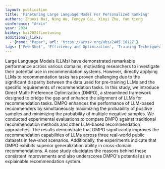 ```yaml
---
layout: publication
title: 'Finetuning Large Language Model For Personalized Ranking'
authors: Zhuoxi Bai, Ning Wu, Fengyu Cai, Xinyi Zhu, Yun Xiong
conference: "Arxiv"
year: 2024
bibkey: bai2024finetuning
additional_links:
  - {name: "Paper", url: 'https://arxiv.org/abs/2405.16127'}
tags: ['Few-Shot', 'Efficiency and Optimization', 'Training Techniques', 'Tools', 'Reinforcement Learning', 'Pre-Training']
---
```

Large Language Models (LLMs) have demonstrated remarkable performance across
various domains, motivating researchers to investigate their potential use in
recommendation systems. However, directly applying LLMs to recommendation tasks
has proven challenging due to the significant disparity between the data used
for pre-training LLMs and the specific requirements of recommendation tasks. In
this study, we introduce Direct Multi-Preference Optimization (DMPO), a
streamlined framework designed to bridge the gap and enhance the alignment of
LLMs for recommendation tasks. DMPO enhances the performance of LLM-based
recommenders by simultaneously maximizing the probability of positive samples
and minimizing the probability of multiple negative samples. We conducted
experimental evaluations to compare DMPO against traditional recommendation
methods and other LLM-based recommendation approaches. The results demonstrate
that DMPO significantly improves the recommendation capabilities of LLMs across
three real-world public datasets in few-shot scenarios. Additionally, the
experiments indicate that DMPO exhibits superior generalization ability in
cross-domain recommendations. A case study elucidates the reasons behind these
consistent improvements and also underscores DMPO's potential as an explainable
recommendation system.
